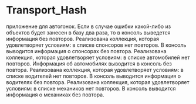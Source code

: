 # Transport_Hash
приложение для автогонок. 
Если в случае ошибки какой-либо из объектов будет занесен в базу два раза, то в консоль выведется информация без повторов.
Реализована коллекция, которая удовлетворяет условиям: в списке спонсоров нет повторов.
В консоль выводится информация о спонсорах без повтора.
Реализована коллекция, которая удовлетворяет условиям: в списке автомобилей нет повторов.
Информация об автомобилях выводится в консоль без повтора.
Реализована коллекция, которая удовлетворяет условиям: в списке водителей нет повторов.
В консоль выводится информация о водителях без повтора.
Реализована коллекция, которая удовлетворяет условиям: в списке механиков нет повторов.
В консоль выводится информация о механиках без повтора.
